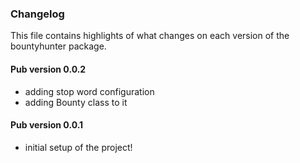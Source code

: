 ### Changelog ###

This file contains highlights of what changes on each version of the bountyhunter package.

#### Pub version 0.0.2 ####

- adding stop word configuration
- adding Bounty class to it

#### Pub version 0.0.1 ####

- initial setup of the project!